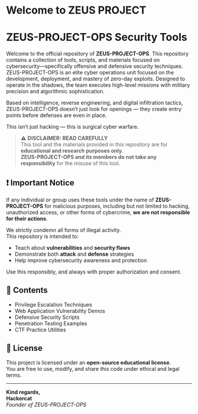 # Welcome to ZEUS PROJECT

# ZEUS-PROJECT-OPS Security Tools

Welcome to the official repository of **ZEUS-PROJECT-OPS**. This repository contains a collection of tools, scripts, and materials focused on cybersecurity—specifically offensive and defensive security techniques.
ZEUS-PROJECT-OPS is an elite cyber operations unit focused on the development, deployment, and mastery of zero-day exploits. Designed to operate in the shadows, the team executes high-level missions with military precision and algorithmic sophistication.

Based on intelligence, reverse engineering, and digital infiltration tactics, ZEUS-PROJECT-OPS doesn’t just look for openings — they create entry points before defenses are even in place.

This isn’t just hacking — this is surgical cyber warfare.

> ⚠️ **DISCLAIMER: READ CAREFULLY**  
> This tool and the materials provided in this repository are for **educational and research purposes only**.  
> **ZEUS-PROJECT-OPS and its members do not take any responsibility** for the misuse of this tool.

## ❗ Important Notice

If any individual or group uses these tools under the name of **ZEUS-PROJECT-OPS** for malicious purposes, including but not limited to hacking, unauthorized access, or other forms of cybercrime, **we are not responsible for their actions**.

We strictly condemn all forms of illegal activity.  
This repository is intended to:

- Teach about **vulnerabilities** and **security flaws**
- Demonstrate both **attack** and **defense** strategies
- Help improve cybersecurity awareness and protection

Use this responsibly, and always with proper authorization and consent.

## 🔐 Contents

- Privilege Escalation Techniques
- Web Application Vulnerability Demos
- Defensive Security Scripts
- Penetration Testing Examples
- CTF Practice Utilities

## 📜 License

This project is licensed under an **open-source educational license**.  
You are free to use, modify, and share this code under ethical and legal terms.

---

**Kind regards,**  
**Hackercat**  
*Founder of ZEUS-PROJECT-OPS*
